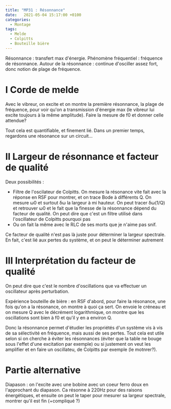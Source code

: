 ```yaml
---
title: "MP31 : Résonnance"
date:   2021-05-04 15:17:00 +0100
categories:
  - Montage
tags:
  - Melde
  - Colpitts
  - Bouteille bière
---
```


Résonnance : transfert max d'énergie. Phénomène fréquentiel : fréquence de résonnance. Autour de la résonnance : continue d'osciller assez fort, donc notion de plage de fréquence.

# I Corde de melde

Avec le vibreur, on excite et on montre la première résonnance, la plage de fréquence, pour voir qu'on a transmission d'énergie max (le vibreur lui excite toujours à la même
amplitude). Faire la mesure de f0 et donner celle attendue?

Tout cela est quantifiable, et finement lié. Dans un premier temps, regardons une résonance sur un circuit...

# II Largeur de résonnance et facteur de qualité

Deux possibilités : 
- Filtre de l'oscilateur de Colpitts. On mesure la résonance vite fait avec la réponse en RSF pour montrer, et on trace Bode à différents Q. On mesure &omega;0 et surtout
&delta;&omega; la largeur à mi hauteur. On peut tracer &delta;&omega;(1/Q) et retrouver &omega;0 et le fait que la finesse de la résonnance dépend du facteur de qualité. 
On peut dire que c'est un filtre utilisé dans l'oscillateur de Colpitts pourquoi pas
- Ou on fait la même avec le RLC de ses morts que je n'aime pas snif.

Ce facteur de qualité n'est pas là juste pour déterminer la largeur spectrale. En fait, c'est lié aux pertes du système, et on peut le déterminer autrement 

# III Interprétation du facteur de qualité 
On peut dire que c'est le nombre d'oscillations que va effectuer un oscillateur après perturbation. 

Expérience bouteille de bière : en RSF d'abord, pour faire la résonance, une fois qu'on a la résonance, on montre à quoi ça sert. On envoie le créneau et on mesure Q avec le
 décrément logarithmique, on montre que les oscillations sont bien à f0 et qu'il y en a environ Q.
 
 Donc la résonnance permet d'étudier les propriétés d'un système vis à vis de sa sélectivité en fréquence, mais aussi de ses pertes. Tout cela est utile selon si on cherche à 
 éviter les résonnances (éviter que la table ne bouge sous l'effet d'une excitation par exemple) ou si justement on veut les amplifier et en faire un oscillateu, 
 de Colpitts par exemple (le motnrer?).
 
 # Partie alternative
 Diapason : on l'excite avec une bobine avec un coeur ferro doux en l'approchant du diapason. Ca résonne à 220Hz pour des raisons énergétiques, 
 et ensuite on peut le taper pour mesurer sa largeur spectrale, montrer qu'il est fin (+compliqué ?)
